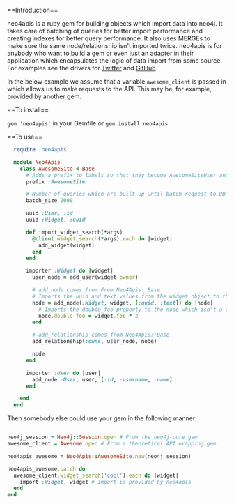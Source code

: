 
==Introduction==

neo4apis is a ruby gem for building objects which import data into neo4j.  It takes care of batching of queries for better import performance and creating indexes for better query performance.  It also uses MERGEs to make sure the same node/relationship isn't imported twice.  neo4apis is for anybody who want to build a gem or even just an adapter in their application which encapsulates the logic of data import from some source.  For examples see the drivers for [Twitter](https://github.com/neo4jrb/neo4apis-twitter) and [GitHub](https://github.com/neo4jrb/neo4apis-github)

In the below example we assume that a variable `awesome_client` is passed in which allows us to make requests to the API.  This may be, for example, provided by another gem.

==To install==

`gem 'neo4apis'` in your Gemfile or `gem install neo4apis`

==To use==

```ruby
  require 'neo4apis'

  module Neo4Apis
    class AwesomeSite < Base
      # Adds a prefix to labels so that they become AwesomeSiteUser and AwesomeSiteWidget (optional)
      prefix :AwesomeSite

      # Number of queries which are built up until batch request to DB is made (optional, default = 500)
      batch_size 2000

      uuid :User, :id
      uuid :Widget, :uuid

      def import_widget_search(*args)
        @client.widget_search(*args).each do |widget|
          add_widget(widget)
        end
      end

      importer :Widget do |widget|
        user_node = add_user(widget.owner)

        # add_node comes from From Neo4Apis::Base
        # Imports the uuid and text values from the widget object to the node 
        node = add_node(:Widget, widget, [:uuid, :text]) do |node|
          # Imports the double_foo property to the node which isn't a simple copy
          node.double_foo = widget.foo * 2
        end

        # add_relationship comes from Neo4Apis::Base
        add_relationship(:owns, user_node, node)

        node
      end

      importer :User do |user|
        add_node :User, user, [:id, :username, :name]
      end

    end
  end
```

Then somebody else could use your gem in the following manner:

```ruby

neo4j_session = Neo4j::Session.open # From the neo4j-core gem
awesome_client = Awesome.open # From a theoretical API wrapping gem

neo4apis_awesome = Neo4Apis::AwesomeSite.new(neo4j_session)

neo4apis_awesome.batch do
  awesome_client.widget_search('cool').each do |widget|
    import :Widget, widget # import is provided by neo4apis
  end
end

```

